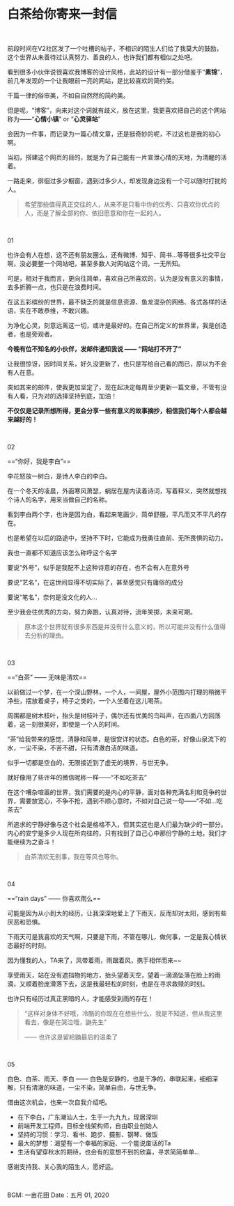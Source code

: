 # 白茶给你寄来一封信

<br>

前段时间在V2社区发了一个吐槽的帖子，不相识的陌生人们给了我莫大的鼓励，这个世界从未善待过认真努力、善良的人，也许我们都有相似之处吧。

看到很多小伙伴说很喜欢我博客的设计风格，此站的设计有一部分借鉴于“**素锦**”，前几年发现的一个让我眼前一亮的网站，是比较喜欢的简约美。

千篇一律的俗审美，不如自自然然的简约美。

但是呢，“博客”，向来对这个词就有歧义，放在这里，我更喜欢把自己的这个网站称为——“**心情小镇**” or “**心灵驿站**”

会因为一件事，而记录为一篇心情文章，还是挺奇妙的呢，不过这也是我的初心啊。

当初，搭建这个网页的目的，就是为了自己能有一片宣泄心情的天地，为清醒的活着。

一路走来，徘徊过多少橱窗，遇到过多少人，却发现身边没有一个可以随时打扰的人。

> 希望那些值得真正交往的人，从来不是只看中你的优秀、只喜欢你优点的人，而是了解全部的你、依旧愿意和你在一起的人。

<br>

01

也许会有人在想，这不还有朋友圈么，还有微博、知乎、简书...等等很多社交平台啊，没必要整一个网站吧，甚至多数人对网站这个词，一无所知。

可是，相对于我而言，更向往简单，喜欢自己所喜欢的，认为是没有意义的事情，去多折腾一点，也只是在浪费时间。

在这五彩缤纷的世界，最不缺乏的就是信息资源、鱼龙混杂的网络、各式各样的话语，实在不敢恭维，不敢兴趣。

为净化心灵，刻意远离这一切，或许是最好的。在自己所定义的世界里，我是创造者，也是旁观者。

**今晚有位不知名的小伙伴，发邮件通知我说 —— “网站打不开了”**

让我很惊讶，因时间关系，好久没更新了，也只是写给自己看的而已，原以为不会有人在意。

突如其来的邮件，使我更加坚定了，现在起决定每周至少更新一篇文章，不管有没有人看，只为对的选择坚持到底，加油！

**不仅仅是记录所想所得，更会分享一些有意义的故事摘抄，相信我们每个人都会越来越好的！**

<br>

02

==“你好，我是李白”==

李花怒放一树白，是诗人李白的李白。

在一个冬天的凌晨，外面寒风萧瑟，蜗居在屋内读着诗词，写着释义，突然就想找个诗人的名字，用来当做自己的名称。

看到李白两个字，也许是因为白，看起来笔画少，简单舒服，平凡而又不平凡的存在。

也是希望在以后的路途中，坚持不下时，它能成为我勇往直前、无所畏惧的动力。

我也一直都不知道应该怎么称呼这个名字

要说“外号”，似乎是我配不上这种诗意的存在，也不会有人在意外号

要说“艺名”，在这世间显得不切实际了，甚至感觉只有庸俗的成分

要说“笔名”，奈何是没文化的人...

至少我会往优秀的方向，努力奔跑，认真对待，流年笑掷，未来可期。

> 原本这个世界就有很多东西是并没有什么意义的，所以可能并没有什么值得去分析的理由。

<br>

03

==“白茶” —— 无味是清欢==

以前做过一个梦，在一个深山野林，一个人，一间屋，屋外小范围内打理的稍微干净些，摆放着桌子，椅子之类的，一个人坐着在这儿喝茶。

周围都是树木枝叶，抬头是树枝叶子，偶尔还有优美的鸟叫声，在四面八方回荡着，这一刻很美好，即使是一个人的时间。

“茶”给我带来的感觉，清静和简单，是很安详的状态。白色的茶，好像山泉流下的水，一尘不染，不苦不甜，只有清澈白洁的味道。

似乎一切都是空白的，无限接近到了虚无的境界，与世无争。

就好像用了些许年的微信昵称一样——“不如吃茶去”

在这个嘈杂喧嚣的世界，我们需要的是内心的平静，面对各种充满名利和竞争的世界，需要放宽心，不争不抢，遇到不顺心意时，不如对自己说一句——“不如...吃茶去”

所追求的宁静好像与这个社会是格格不入，但其实这也是人们最为缺少的一部分。内心的安宁是多少人现在所向往的，只有找到了自己心中那份宁静的土地，我们才能继续为之奋斗！

> 白茶清欢无别事，我在等风也等你。

<br>

04

==“rain days” —— 你喜欢雨么==

可能是因为从小到大的经历，让我深深地爱上了下雨天，反而却对太阳，感到有些厌恶和恐惧。

下雨天可是我喜欢的天气啊，只要是下雨，不管在哪儿，做何事，一定是我心情状态最好的时刻。

因为懂我的人，TA来了，风带着雨，雨跟着风，携手相伴而来~~

享受雨天，站在没有遮挡物的地方，抬头望着天空，望着一滴滴坠落在脸上的雨滴，又顺着脸庞滑落下去，这是我最轻松的时刻，也是在寻求救赎的时刻。

也许只有经历过真正黑暗的人，才能感受到雨的存在！


> “这样对身体不好哦，冷酷的你现在在想些什么，我是不知道，但从我这里看去，像是在哭泣哦，鼬先生”
>
> —— 也许这是留給鼬最后的温柔了

<br>

05

白色、白茶、雨天、李白 —— 白色是安静的，也是干净的，串联起来，细细深解，只有清澈的味道，一尘不染，简单自由，与世无争。


借由这次机会，也来一次自我介绍吧。

- 在下李白，广东潮汕人士，生于一九九九，现居深圳
- 前端开发工程师，目标全栈架构师，自由职业创始人
- 坚持的习惯：学习、看书、跑步、摄影、钢琴、做饭
- 最大的梦想：渴望有一个幸福的家庭、一个能说废话的Ta
- 生活有望穿秋水的期待，也会有的意想不到的欣喜，寻求简简单单...

感谢支持我、关心我的陌生人，愿好运。

<br>

BGM: 一亩花田
Date：五月 01, 2020
